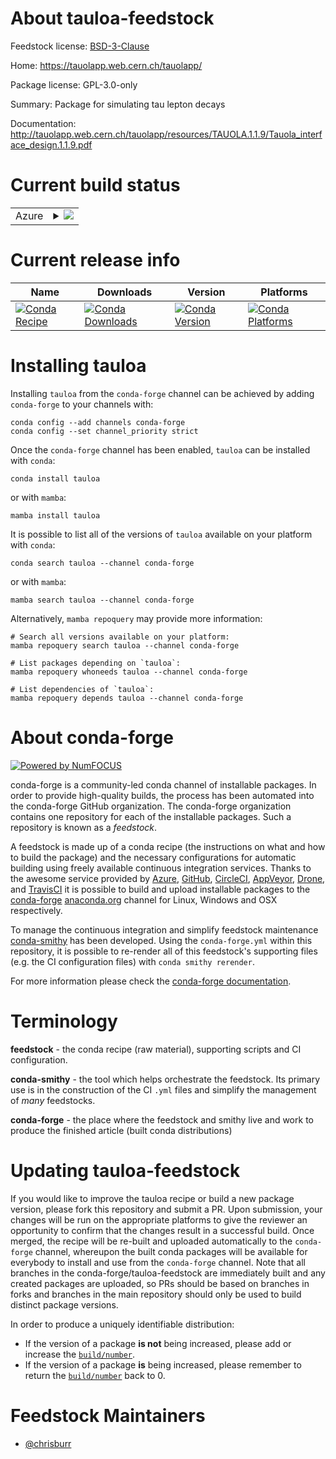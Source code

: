 About tauloa-feedstock
======================

Feedstock license: [BSD-3-Clause](https://github.com/conda-forge/tauloa-feedstock/blob/main/LICENSE.txt)

Home: https://tauolapp.web.cern.ch/tauolapp/

Package license: GPL-3.0-only

Summary: Package for simulating tau lepton decays

Documentation: http://tauolapp.web.cern.ch/tauolapp/resources/TAUOLA.1.1.9/Tauola_interface_design.1.1.9.pdf

Current build status
====================


<table>
    
  <tr>
    <td>Azure</td>
    <td>
      <details>
        <summary>
          <a href="https://dev.azure.com/conda-forge/feedstock-builds/_build/latest?definitionId=12792&branchName=main">
            <img src="https://dev.azure.com/conda-forge/feedstock-builds/_apis/build/status/tauloa-feedstock?branchName=main">
          </a>
        </summary>
        <table>
          <thead><tr><th>Variant</th><th>Status</th></tr></thead>
          <tbody><tr>
              <td>linux_64</td>
              <td>
                <a href="https://dev.azure.com/conda-forge/feedstock-builds/_build/latest?definitionId=12792&branchName=main">
                  <img src="https://dev.azure.com/conda-forge/feedstock-builds/_apis/build/status/tauloa-feedstock?branchName=main&jobName=linux&configuration=linux%20linux_64_" alt="variant">
                </a>
              </td>
            </tr><tr>
              <td>linux_aarch64</td>
              <td>
                <a href="https://dev.azure.com/conda-forge/feedstock-builds/_build/latest?definitionId=12792&branchName=main">
                  <img src="https://dev.azure.com/conda-forge/feedstock-builds/_apis/build/status/tauloa-feedstock?branchName=main&jobName=linux&configuration=linux%20linux_aarch64_" alt="variant">
                </a>
              </td>
            </tr><tr>
              <td>linux_ppc64le</td>
              <td>
                <a href="https://dev.azure.com/conda-forge/feedstock-builds/_build/latest?definitionId=12792&branchName=main">
                  <img src="https://dev.azure.com/conda-forge/feedstock-builds/_apis/build/status/tauloa-feedstock?branchName=main&jobName=linux&configuration=linux%20linux_ppc64le_" alt="variant">
                </a>
              </td>
            </tr><tr>
              <td>osx_64</td>
              <td>
                <a href="https://dev.azure.com/conda-forge/feedstock-builds/_build/latest?definitionId=12792&branchName=main">
                  <img src="https://dev.azure.com/conda-forge/feedstock-builds/_apis/build/status/tauloa-feedstock?branchName=main&jobName=osx&configuration=osx%20osx_64_" alt="variant">
                </a>
              </td>
            </tr><tr>
              <td>osx_arm64</td>
              <td>
                <a href="https://dev.azure.com/conda-forge/feedstock-builds/_build/latest?definitionId=12792&branchName=main">
                  <img src="https://dev.azure.com/conda-forge/feedstock-builds/_apis/build/status/tauloa-feedstock?branchName=main&jobName=osx&configuration=osx%20osx_arm64_" alt="variant">
                </a>
              </td>
            </tr>
          </tbody>
        </table>
      </details>
    </td>
  </tr>
</table>

Current release info
====================

| Name | Downloads | Version | Platforms |
| --- | --- | --- | --- |
| [![Conda Recipe](https://img.shields.io/badge/recipe-tauloa-green.svg)](https://anaconda.org/conda-forge/tauloa) | [![Conda Downloads](https://img.shields.io/conda/dn/conda-forge/tauloa.svg)](https://anaconda.org/conda-forge/tauloa) | [![Conda Version](https://img.shields.io/conda/vn/conda-forge/tauloa.svg)](https://anaconda.org/conda-forge/tauloa) | [![Conda Platforms](https://img.shields.io/conda/pn/conda-forge/tauloa.svg)](https://anaconda.org/conda-forge/tauloa) |

Installing tauloa
=================

Installing `tauloa` from the `conda-forge` channel can be achieved by adding `conda-forge` to your channels with:

```
conda config --add channels conda-forge
conda config --set channel_priority strict
```

Once the `conda-forge` channel has been enabled, `tauloa` can be installed with `conda`:

```
conda install tauloa
```

or with `mamba`:

```
mamba install tauloa
```

It is possible to list all of the versions of `tauloa` available on your platform with `conda`:

```
conda search tauloa --channel conda-forge
```

or with `mamba`:

```
mamba search tauloa --channel conda-forge
```

Alternatively, `mamba repoquery` may provide more information:

```
# Search all versions available on your platform:
mamba repoquery search tauloa --channel conda-forge

# List packages depending on `tauloa`:
mamba repoquery whoneeds tauloa --channel conda-forge

# List dependencies of `tauloa`:
mamba repoquery depends tauloa --channel conda-forge
```


About conda-forge
=================

[![Powered by
NumFOCUS](https://img.shields.io/badge/powered%20by-NumFOCUS-orange.svg?style=flat&colorA=E1523D&colorB=007D8A)](https://numfocus.org)

conda-forge is a community-led conda channel of installable packages.
In order to provide high-quality builds, the process has been automated into the
conda-forge GitHub organization. The conda-forge organization contains one repository
for each of the installable packages. Such a repository is known as a *feedstock*.

A feedstock is made up of a conda recipe (the instructions on what and how to build
the package) and the necessary configurations for automatic building using freely
available continuous integration services. Thanks to the awesome service provided by
[Azure](https://azure.microsoft.com/en-us/services/devops/), [GitHub](https://github.com/),
[CircleCI](https://circleci.com/), [AppVeyor](https://www.appveyor.com/),
[Drone](https://cloud.drone.io/welcome), and [TravisCI](https://travis-ci.com/)
it is possible to build and upload installable packages to the
[conda-forge](https://anaconda.org/conda-forge) [anaconda.org](https://anaconda.org/)
channel for Linux, Windows and OSX respectively.

To manage the continuous integration and simplify feedstock maintenance
[conda-smithy](https://github.com/conda-forge/conda-smithy) has been developed.
Using the ``conda-forge.yml`` within this repository, it is possible to re-render all of
this feedstock's supporting files (e.g. the CI configuration files) with ``conda smithy rerender``.

For more information please check the [conda-forge documentation](https://conda-forge.org/docs/).

Terminology
===========

**feedstock** - the conda recipe (raw material), supporting scripts and CI configuration.

**conda-smithy** - the tool which helps orchestrate the feedstock.
                   Its primary use is in the construction of the CI ``.yml`` files
                   and simplify the management of *many* feedstocks.

**conda-forge** - the place where the feedstock and smithy live and work to
                  produce the finished article (built conda distributions)


Updating tauloa-feedstock
=========================

If you would like to improve the tauloa recipe or build a new
package version, please fork this repository and submit a PR. Upon submission,
your changes will be run on the appropriate platforms to give the reviewer an
opportunity to confirm that the changes result in a successful build. Once
merged, the recipe will be re-built and uploaded automatically to the
`conda-forge` channel, whereupon the built conda packages will be available for
everybody to install and use from the `conda-forge` channel.
Note that all branches in the conda-forge/tauloa-feedstock are
immediately built and any created packages are uploaded, so PRs should be based
on branches in forks and branches in the main repository should only be used to
build distinct package versions.

In order to produce a uniquely identifiable distribution:
 * If the version of a package **is not** being increased, please add or increase
   the [``build/number``](https://docs.conda.io/projects/conda-build/en/latest/resources/define-metadata.html#build-number-and-string).
 * If the version of a package **is** being increased, please remember to return
   the [``build/number``](https://docs.conda.io/projects/conda-build/en/latest/resources/define-metadata.html#build-number-and-string)
   back to 0.

Feedstock Maintainers
=====================

* [@chrisburr](https://github.com/chrisburr/)

